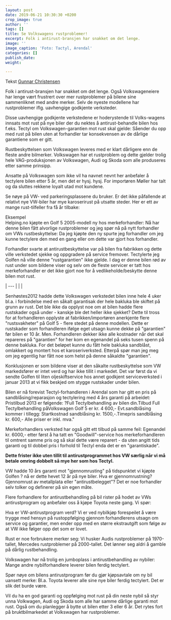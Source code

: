 ```yaml
---
layout: post
date: 2019-06-21 10:30:30 +0200
crop_image: true
author: ''
tags: []
title: Se Volkswagens rustproblemer!
excerpt: Folk i antirust-bransjen har snakket om det lenge.
image: ''
image_caption: 'Foto: Tactyl, Arendal'
categories: []
publish_date: 
weight: 

---
```


Tekst [Gunnar Christensen](http://helping.no/gunnar.htm)

Folk i antirust-bransjen har snakket om det lenge. Også Volkswageneiere har lenge vært frustrert over mer rustproblemer på bilene sine sammenliknet med andre merker. Selv de nyeste modellene har rustproblemer iflg. uavhengige godkjente verksteder.

Disse uavhengige godkjente verkstedene er hoderystende til Volks-wagens innsats mot rust på nye biler der du nektes å antirust-behandle bilen hos f.eks. Tectyl om Volkswagen-garantien mot rust skal gjelde: Såender du opp med rust på bilen uten at forhandler tar konsekvensen av de dårlige garantiene som er gitt.

Rustbeskyttelsen som Volkswagen leveres med er klart dårligere enn de fleste andre bilmerker. Volkswagen har et rustproblem og dette gjelder trolig hele VAG-produksjonen av Volkswagen, Audi og Skoda som alle produseres etter samme prinsipp.

Ansatte på Volkswagen som ikke vil ha navnet nevnt her anbefaler å tectylere bilen etter 5 år, men det er hysj. hysj. For importøren Møller har talt og da sluttes rekkene loyalt utad mot kundene.

Se nøye på VW- ved parkeringsplassene du bruker. Er det ikke påfallende at relativt nye VW-biler har mye karoserirust på utsatte steder. Her er ett av mange rust-tilfeller fra få år tilbake:

Eksempel  
Helping.no kjøpte en Golf 5 2005-modell ny hos merkeforhandler: Nå har denne bilen fått alvorlige rustproblemer og jeg spør nå på nytt forhandler om VWs rustbeskyttelse: Da jeg kjøpte den ny spurte jeg forhandler om jeg kunne tectylere den med en gang eller om dette var gjort hos forhandler.

Forhandler svarte at antirustbeskyttelse var på bilen fra fabrikken og dette ville verkstedet sjekke og oppgradere på service fremover. Tectylerte jeg Golfen nå ville denne "rustgarantien" ikke gjelde. I dag er denne bilen rød av rust under som bildene viser og selv om de fleste servicer er tatt hos merkeforhandler er det ikke gjort noe for å vedlikeholde/beskytte denne bilen mot rust.

| --- |
|  |

Senhøstes2012 hadde dette Volkswagen verkstedet bilen inne hele 4 uker bl.a. i forbindelse med en såkalt garantisak der hele bakluka ble skiftet på grunn av rust. Det ble ikke da opplyst noe om at bilen hadde flere rustskader også under - kanskje ble det heller ikke sjekket? Dette til tross for at forhandleren opplyste at fabrikken/importøren anerkjente flere "rustsvakheter" på Golf 5 - flere stedet på denne modellen. Dette er rustskader som forhandleren ifølge eget utsagn kunne dekke på "garantien" før bilen er 10 år. Men. Forhandleren dekker ikke alle kostnader når det skal repareres på "garantien" for her kom en egenandel på seks tusen spenn på denne bakluka. For det beløpet kunne du fått hele bakluka sandblåst, omlakkert og montert hos et karoseriverksted. Etterpå spør man jeg meg om jeg egentlig har fått noe som helst på denne såkaldte "garantien".

Konklusjonen er som bildene viser at den såkalte rustbeskyttelse som VW markedsfører er intet verd og har ikke tillit i markedet. Det var først da vi sendte Golfen til liten oljeskiftservice hos annet godkjent serviceverksted i januar 2013 at vi fikk beskjed om stygge rustskader under bilen.

Bilen er nå forevist Tectyl-forhandleren i Arendal som har gitt en pris på sandblåsing/reparasjon og tectylering med 4 års garanti på arbeidet: Pristilbud 2013 er følgende: ?Full Tectylbehandling av bilen din.Tilbud Full Tectylbehandling påVolkswagen Golf 5 er kr. 4 600,- Evt.sandblåsing kommer i tillegg: Startkostnad sandblåsing kr. 1500,-.Timepris sandblåsing kr. 600,- Alle priser er inkl. mva."

Merkeforhandlers verksted har også gitt ett tilbud på samme feil: Egenandel kr. 6000,- etter først å ha tatt en "Goodwill"-service hos merkeforhandleren til omtrent samme pris og så skal dette være reparert - da uten angitt tids garanti og til dobbel pris i forhold til Tectyl enda det er en "garantiskade".

**Dette frister ikke uten tillit til antirustprogrammet hos VW særlig når vi må betale omring dobbelt så mye her som hos Tectyl.**

VW hadde 10 års garanti mot "gjennomrusting" på tidspunktet vi kjøpte Golfen ? nå er dette hevet 12 år på nye biler. Hva er gjennomrustning? Gjennomrust av metallplata eller "antirustbelegget"? Det er noe forhandler selv tolker og definerer på sin egen måte.

Flere forhandlere for antirustbehandling på bil rister på hodet av VWs antirustprogram og anbefaler oss å kjøpe Toyota neste gang. Vi spør:

Hva er VW-antirustprogram verd? Vi er ved nybilkjøp forespeilet å være trygge med hensyn på rustoppfølging gjennom forhandlerens utsagn om service og garantier, men ender opp med en større ekstrautgift som følge av at VW ikke følger opp det som er lovet.

Rust er noe forbrukere merker seg: Vi husker Audis rustproblemer på 1970-tallet, Mercedes rustproblemer på 2000-tallet. Det lønner seg aldri å gamble på dårlig rustbehandling.

Volkswagen har nå trolig en jumboplass i antirustbehandling av nybiler: Mange andre nybilforhandlere leverer bilen ferdig tectylert.

Spør nøye om bilens antirustprogram før du gjør kjøpsavtale om ny bil uansett merke: Bl.a. Toyota leverer alle sine nye biler ferdig tectylert. Det er slik det burde være.

Vil du ha en god garanti og oppfølging mot rust på din neste nybil så styr unna Volkwagen, Audi og Skoda som alle har samme dårlige garanti mot rust. Også om du planlegger å bytte ut bilen etter 3 eller 6 år. Det rytes fort på bruktbilmarkedet at Volkswagen har rustproblemer.